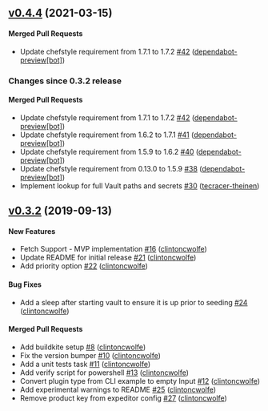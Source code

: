 <!-- latest_release 0.4.4 -->
## [v0.4.4](https://github.com/inspec/inspec-vault/tree/v0.4.4) (2021-03-15)

#### Merged Pull Requests
- Update chefstyle requirement from 1.7.1 to 1.7.2 [#42](https://github.com/inspec/inspec-vault/pull/42) ([dependabot-preview[bot]](https://github.com/dependabot-preview[bot]))
<!-- latest_release -->

<!-- release_rollup since=0.3.2 -->
### Changes since 0.3.2 release

#### Merged Pull Requests
- Update chefstyle requirement from 1.7.1 to 1.7.2 [#42](https://github.com/inspec/inspec-vault/pull/42) ([dependabot-preview[bot]](https://github.com/dependabot-preview[bot])) <!-- 0.4.4 -->
- Update chefstyle requirement from 1.6.2 to 1.7.1 [#41](https://github.com/inspec/inspec-vault/pull/41) ([dependabot-preview[bot]](https://github.com/dependabot-preview[bot])) <!-- 0.4.3 -->
- Update chefstyle requirement from 1.5.9 to 1.6.2 [#40](https://github.com/inspec/inspec-vault/pull/40) ([dependabot-preview[bot]](https://github.com/dependabot-preview[bot])) <!-- 0.4.2 -->
- Update chefstyle requirement from 0.13.0 to 1.5.9 [#38](https://github.com/inspec/inspec-vault/pull/38) ([dependabot-preview[bot]](https://github.com/dependabot-preview[bot])) <!-- 0.4.1 -->
- Implement lookup for full Vault paths and secrets [#30](https://github.com/inspec/inspec-vault/pull/30) ([tecracer-theinen](https://github.com/tecracer-theinen)) <!-- 0.4.0 -->
<!-- release_rollup -->

<!-- latest_stable_release -->
## [v0.3.2](https://github.com/inspec/inspec-vault/tree/v0.3.2) (2019-09-13)

#### New Features
- Fetch Support - MVP implementation [#16](https://github.com/inspec/inspec-vault/pull/16) ([clintoncwolfe](https://github.com/clintoncwolfe))
- Update README for initial release [#21](https://github.com/inspec/inspec-vault/pull/21) ([clintoncwolfe](https://github.com/clintoncwolfe))
- Add priority option [#22](https://github.com/inspec/inspec-vault/pull/22) ([clintoncwolfe](https://github.com/clintoncwolfe))

#### Bug Fixes
- Add a sleep after starting vault to ensure it is up prior to seeding [#24](https://github.com/inspec/inspec-vault/pull/24) ([clintoncwolfe](https://github.com/clintoncwolfe))

#### Merged Pull Requests
- Add buildkite setup [#8](https://github.com/inspec/inspec-vault/pull/8) ([clintoncwolfe](https://github.com/clintoncwolfe))
- Fix the version bumper [#10](https://github.com/inspec/inspec-vault/pull/10) ([clintoncwolfe](https://github.com/clintoncwolfe))
- Add a unit tests task [#11](https://github.com/inspec/inspec-vault/pull/11) ([clintoncwolfe](https://github.com/clintoncwolfe))
- Add verify script for powershell [#13](https://github.com/inspec/inspec-vault/pull/13) ([clintoncwolfe](https://github.com/clintoncwolfe))
- Convert plugin type from CLI example to empty Input [#12](https://github.com/inspec/inspec-vault/pull/12) ([clintoncwolfe](https://github.com/clintoncwolfe))
- Add experimental warnings to README [#25](https://github.com/inspec/inspec-vault/pull/25) ([clintoncwolfe](https://github.com/clintoncwolfe))
- Remove product key from expeditor config [#27](https://github.com/inspec/inspec-vault/pull/27) ([clintoncwolfe](https://github.com/clintoncwolfe))
<!-- latest_stable_release -->